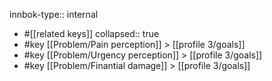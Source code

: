innbok-type:: internal
- #[[related keys]]
collapsed:: true
- #key [[Problem/Pain perception]] > [[profile 3/goals]]
- #key [[Problem/Urgency perception]] > [[profile 3/goals]]
- #key [[Problem/Finantial damage]] > [[profile 3/goals]]




